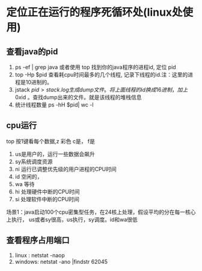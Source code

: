 # 定位正在运行的程序死循环处(linux处使用)

## 查看java的pid
1. ps -ef | grep java  或者使用 top 
  找到你的java程序的进程id, 定位 pid
2. top -Hp $pid
  查看耗cpu时间最多的几个线程, 记录下线程的id.注：这里的进程是10进制的。
3. jstack $pid > stack.log 生成dump文件。将上面线程的id换成16进制，加上0x$id 。查找dump出来的文件。就是该线程的堆栈信息
4. 统计线程数量 ps -hH $pid| wc -l
## cpu运行
 top 按1键看每个数据,z 彩色  c是， f是

1. us是用户的，运行一些数据会飙升
2. sy系统调度资源
3. ni 运行已调整优先级的用户进程的CPU时间
4. id 空闲的，
5. wa 等待
6. hi  处理硬件中断的CPU时间
7. si  处理软件中断的CPU时间

场景1：java启动100个cpu密集型任务，在24核上处理，假设平均的分在每一核心上执行， us或者sy很高，us执行，sy调度。id和wa很低

## 查看程序占用端口
  1. linux : netstat -naop  
  2. windows:  netstat -ano |findstr 62045